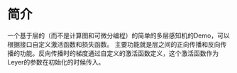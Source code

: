 # 简介
一个基于层的（而不是计算图和可微分编程）的简单的多层感知机的Demo，可以根据接口自定义激活函数和损失函数。
主要功能就是层之间的正向传播和反向传播的功能。反向传播时的梯度通过自定义的激活函数定义，这个激活函数作为Leyer的参数在初始化的时候传入。
